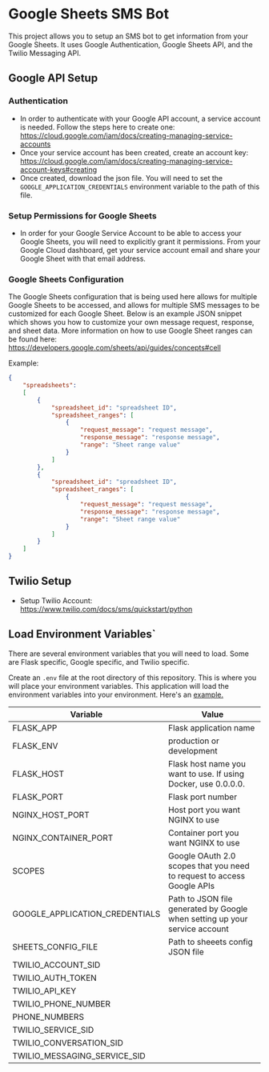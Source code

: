 # Google Sheets SMS Bot

This project allows you to setup an SMS bot to get information from your Google Sheets. It uses Google Authentication, Google Sheets API, and the Twilio Messaging API.

## Google API Setup

### Authentication

- In order to authenticate with your Google API account, a service account is needed.
  Follow the steps here to create one: <https://cloud.google.com/iam/docs/creating-managing-service-accounts>
- Once your service account has been created, create an account key: <https://cloud.google.com/iam/docs/creating-managing-service-account-keys#creating>
- Once created, download the json file. You will need to set the `GOOGLE_APPLICATION_CREDENTIALS` environment variable to the path of this file.

### Setup Permissions for Google Sheets

- In order for your Google Service Account to be able to access your Google Sheets, you will need to explicitly grant it permissions. From your Google Cloud dashboard, get your service account email and share your Google Sheet with that email address.

### Google Sheets Configuration

The Google Sheets configuration that is being used here allows for multiple Google Sheets to be accessed,
and allows for multiple SMS messages to be customized for each Google Sheet. Below is an example JSON snippet which
shows you how to customize your own message request, response, and sheet data. More information on how to
use Google Sheet ranges can be found here: <https://developers.google.com/sheets/api/guides/concepts#cell>

Example:

```json
{
    "spreadsheets": 
    [
        {
            "spreadsheet_id": "spreadsheet ID",
            "spreadsheet_ranges": [
                {
                    "request_message": "request message",
                    "response_message": "response message",
                    "range": "Sheet range value"
                }
            ]
        },
        {
            "spreadsheet_id": "spreadsheet ID",
            "spreadsheet_ranges": [
                {
                    "request_message": "request message",
                    "response_message": "response message",
                    "range": "Sheet range value"
                }
            ]
        }
    ]
}
```

## Twilio Setup

- Setup Twilio Account: <https://www.twilio.com/docs/sms/quickstart/python>

## Load Environment Variables`

There are several environment variables that you will need to load. Some are Flask specific, Google specific, and Twilio specific.

Create an `.env` file at the root directory of this repository. This is where you will place your environment variables. This application will load the environment variables into your environment. Here's an [example.](.env_example)

| Variable | Value |
| -------- | ----- |
| FLASK_APP | Flask application name |
| FLASK_ENV | production or development|
| FLASK_HOST | Flask host name you want to use. If using Docker, use 0.0.0.0. |
| FLASK_PORT | Flask port number |
| NGINX_HOST_PORT | Host port you want NGINX to use |
| NGINX_CONTAINER_PORT | Container port you want NGINX to use |
| SCOPES | Google OAuth 2.0 scopes that you need to request to access Google APIs |
| GOOGLE_APPLICATION_CREDENTIALS | Path to JSON file generated by Google when setting up your service account |
| SHEETS_CONFIG_FILE | Path to sheeets config JSON file |
| TWILIO_ACCOUNT_SID | |
| TWILIO_AUTH_TOKEN | |
| TWILIO_API_KEY | |
| TWILIO_PHONE_NUMBER | |
| PHONE_NUMBERS | |
| TWILIO_SERVICE_SID | |
| TWILIO_CONVERSATION_SID | |
| TWILIO_MESSAGING_SERVICE_SID | |

